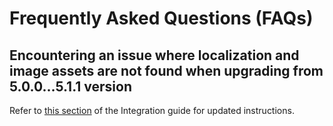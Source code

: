 # Frequently Asked Questions (FAQs)

## Encountering an issue where localization and image assets are not found when upgrading from 5.0.0...5.1.1 version

Refer to [this section](integration_guide.md#sdk-and-uxui) of the Integration guide for updated instructions.
